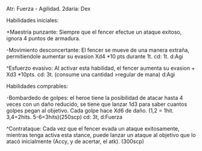 Atr: Fuerza - Agilidad. 2daria: Dex


Habilidades iniciales:

+Maestria punzante: Siempre que el fencer efectue un ataque exitoso, ignora 4 puntos de armadura.

-Movimiento desconcertante: El fencer se mueve de una manera extraña, permitiendole aumentar su evasion Xd4 *10 pts durante 1t. cd: 1t. d:Agi

^Esfuerzo evasivo: Al activar esta habilidad, el fencer aumenta su evasion + Xd3 *10pts. cd: 3t. (consume una cantidad >regular de mana) d:Agi

Habilidades comprables:

-Bombardedo de golpes: el heroe tiene la posibilidad de atacar hasta 4 veces con un daño reducido, se tiene que lanzar 1d3 para saber cuantos golpes pegan al objetivo. Cada golpe hace Xd6 de daño. (1,2 = 1hit. 3,4=2hits. 5-6=3hits)(250scp)
cd: 3t, d:Fuerza

^Contrataque: Cada vez que el fencer evada un ataque exitosamente, mientras tenga activa esta stance, puede lanzar un ataque al objetivo que lo atacó inicialmente (Accy, y de acertar, el atk). (300scp)
